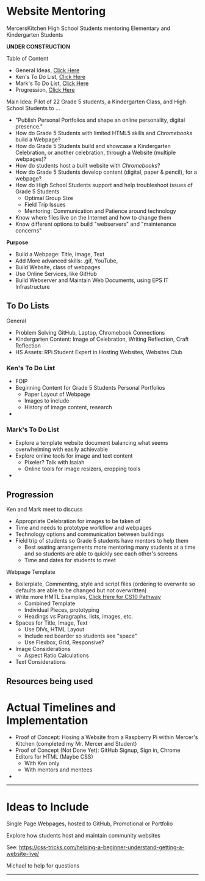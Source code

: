 # Website Mentoring
MercersKitchen High School Students mentoring Elementary and Kindergarten Students

**UNDER CONSTRUCTION**

Table of Content
- General Ideas, <a href="https://github.com/MercersKitchen/Website-Mentoring#to-do-lists">Click Here</a>
- Ken's To Do List, <a href="https://github.com/MercersKitchen/Website-Mentoring#kens-to-do-list">Click Here</a>
- Mark's To Do List, <a href="https://github.com/MercersKitchen/Website-Mentoring#marks-to-do-list">Click Here</a>
- Progression, <a href="https://github.com/MercersKitchen/Website-Mentoring#progression">Click Here</a>

Main Idea: Pilot of 22 Grade 5 students, a Kindergarten Class, and High School Students to ...
- "Publish Personal Portfolios and shape an online personality, digital presence."
- How do Grade 5 Students with limited HTML5 skills and *Chromebooks* build a Webpage?
- How do Grade 5 Students build and showcase a Kindergarten Celebration, or another celebration, through a Website (multiple webpages)?
- How do students host a built website with *Chromebooks*?
- How do Grade 5 Students develop content (digital, paper & pencil), for a webpage?
- How do High School Students support and help troubleshoot issues of Grade 5 Students
  - Optimal Group Size
  - Field Trip Issues
  - Mentoring: Communication and Patience around technology
- Know where files live on the Internet and how to change them
- Know different options to build "webservers" and "maintenance concerns"

**Purpose**
- Build a Webpage: Title, Image, Text
- Add More advanced skills: .gif, YouTube,
- Build Website, class of webpages
- Use Online Services, like GitHub
- Build Webserver and Maintain Web Documents, using EPS IT Infrastructure

## To Do Lists

General
- Problem Solving GitHub, Laptop, Chromebook Connections
- Kindergarten Content: Image of Celebration, Writing Reflection, Craft Reflection
- HS Assets: RPi Student Expert in Hosting Websites, Websites Club

### Ken's To Do List
- FOIP
- Beginning Content for Grade 5 Students Personal Portfolios
  - Paper Layout of Webpage
  - Images to include
  - History of image content, research
-

### Mark's To Do List
- Explore a template website document balancing what seems overwhelming with easily achievable
- Explore online tools for image and text content
  - Pixeler? Talk with Isaiah
  - Online tools for image resizers, cropping tools
-

## Progression

Ken and Mark meet to discuss
- Appropriate Celebration for images to be taken of
- Time and needs to prototype workflow and webpages
- Technology options and communication between buildings
- Field trip of students so Grade 5 students have mentors to help them
  - Best seating arrangements more mentoring many students at a time and so students are able to quickly see each other's screens
  - Time and dates for students to meet

Webpage Template
- Boilerplate, Commenting, style and script files (ordering to overwrite so defaults are able to be changed but not overwritten)
- Write more HMTL Examples, <a href="https://github.com/MercersKitchen/CS10/tree/master/Websites/HTML%20Resources/HTML%20Examples">Click Here for CS10 Pathway</a>
  - Combined Template
  - Individual Pieces, prototyping
  - Headings vs Paragraphs, lists, images, etc.
- Spaces for Title, Image, Text
  - Use DIVs, HTML Layout
  - Include red boarder so students see "space"
  - Use Flexbox, Grid, Responsive?
- Image Considerations
  - Aspect Ratio Calculations
- Text Considerations

## Resources being used



# Actual Timelines and Implementation
- Proof of Concept: Hosing a Website from a Raspberry Pi within Mercer's Kitchen (completed my Mr. Mercer and Student)
- Proof of Concept (Not Done Yet): GitHub Signup, Sign in, Chrome Editors for HTML (Maybe CSS)
  - With Ken only
  - With mentors and mentees
- 


---

# Ideas to Include
Single Page Webpages, hosted to GitHub, Promotional or Portfolio

Explore how students host and maintain community websites

See: https://css-tricks.com/helping-a-beginner-understand-getting-a-website-live/

Michael to help for questions

---
